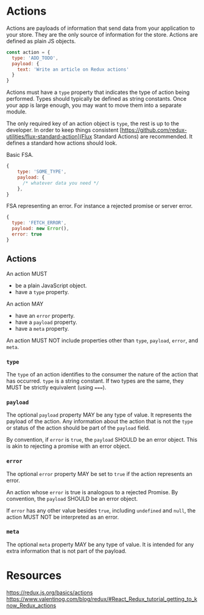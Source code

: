 # Actions
Actions are payloads of information that send data from your application to your store. They are the only source of information for the store. Actions are defined as plain JS objects.

```js
const action = {
  type: 'ADD_TODO',
  payload: {
    text: 'Write an article on Redux actions'
  }
}
```

Actions must have a `type` property that indicates the type of action being performed. Types should typically be defined as string constants. Once your app is large enough, you may want to move them into a separate module.

The only required key of an action object is `type`, the rest is up to the developer. In order to keep
things consistent [https://github.com/redux-utilities/flux-standard-action](Flux Standard Actions) are recommended. It defines a standard how actions should look.

Basic FSA.
```js
{
    type: 'SOME_TYPE',
    payload: {
      /* whatever data you need */
    },
}
```

FSA representing an error. For instance a rejected promise or server error.
```js
{
  type: 'FETCH_ERROR',
  payload: new Error(),
  error: true
}
```

## Actions

An action MUST

* be a plain JavaScript object.
* have a `type` property.

An action MAY

* have an `error` property.
* have a `payload` property.
* have a `meta` property.

An action MUST NOT include properties other than `type`, `payload`, `error`, and `meta`.

### `type`

The `type` of an action identifies to the consumer the nature of the action that has occurred. `type` is a string constant. If two types are the same, they MUST be strictly equivalent (using `===`).

### `payload`

The optional `payload` property MAY be any type of value. It represents the payload of the action. Any information about the action that is not the `type` or status of the action should be part of the `payload` field.

By convention, if `error` is `true`, the `payload` SHOULD be an error object. This is akin to rejecting a promise with an error object.

### `error`

The optional `error` property MAY be set to `true` if the action represents an error.

An action whose `error` is true is analogous to a rejected Promise. By convention, the `payload` SHOULD be an error object.

If `error` has any other value besides `true`, including `undefined` and `null`, the action MUST NOT be interpreted as an error.

### `meta`

The optional `meta` property MAY be any type of value. It is intended for any extra information that is not part of the payload.


# Resources
https://redux.js.org/basics/actions
https://www.valentinog.com/blog/redux/#React_Redux_tutorial_getting_to_know_Redux_actions
